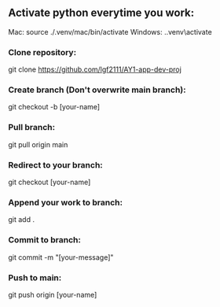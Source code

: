 ## Activate python everytime you work:
Mac: source ./.venv/mac/bin/activate
Windows: .\.venv\activate

### Clone repository:
git clone https://github.com/lgf2111/AY1-app-dev-proj

### Create branch (Don't overwrite main branch):
git checkout -b [your-name]

### Pull branch:
git pull origin main

### Redirect to your branch:
git checkout [your-name]

### Append your work to branch:
git add .

### Commit to branch:
git commit -m "[your-message]"

### Push to main:
git push origin [your-name]